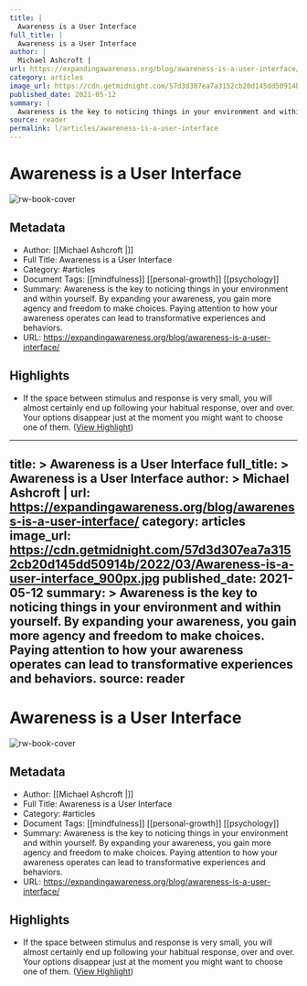 ```yaml
---
title: |
  Awareness is a User Interface
full_title: |
  Awareness is a User Interface
author: |
  Michael Ashcroft |
url: https://expandingawareness.org/blog/awareness-is-a-user-interface/
category: articles
image_url: https://cdn.getmidnight.com/57d3d307ea7a3152cb20d145dd50914b/2022/03/Awareness-is-a-user-interface_900px.jpg
published_date: 2021-05-12
summary: |
  Awareness is the key to noticing things in your environment and within yourself. By expanding your awareness, you gain more agency and freedom to make choices. Paying attention to how your awareness operates can lead to transformative experiences and behaviors.
source: reader
permalink: l/articles/awareness-is-a-user-interface
---
```

# Awareness is a User Interface

![rw-book-cover](https://cdn.getmidnight.com/57d3d307ea7a3152cb20d145dd50914b/2022/03/Awareness-is-a-user-interface_900px.jpg)

## Metadata
- Author: [[Michael Ashcroft |]]
- Full Title: Awareness is a User Interface
- Category: #articles
- Document Tags: [[mindfulness]] [[personal-growth]] [[psychology]] 
- Summary: Awareness is the key to noticing things in your environment and within yourself. By expanding your awareness, you gain more agency and freedom to make choices. Paying attention to how your awareness operates can lead to transformative experiences and behaviors.
- URL: https://expandingawareness.org/blog/awareness-is-a-user-interface/

## Highlights
- If the space between stimulus and response is very small, you will almost certainly end up following your habitual response, over and over. Your options disappear just at the moment you might want to choose one of them. ([View Highlight](https://read.readwise.io/read/01htm15v9gkv4q4e2q59hvzrjz))


---
title: >
  Awareness is a User Interface
full_title: >
  Awareness is a User Interface
author: >
  Michael Ashcroft |
url: https://expandingawareness.org/blog/awareness-is-a-user-interface/
category: articles
image_url: https://cdn.getmidnight.com/57d3d307ea7a3152cb20d145dd50914b/2022/03/Awareness-is-a-user-interface_900px.jpg
published_date: 2021-05-12
summary: >
  Awareness is the key to noticing things in your environment and within yourself. By expanding your awareness, you gain more agency and freedom to make choices. Paying attention to how your awareness operates can lead to transformative experiences and behaviors.
source: reader
---
# Awareness is a User Interface

![rw-book-cover](https://cdn.getmidnight.com/57d3d307ea7a3152cb20d145dd50914b/2022/03/Awareness-is-a-user-interface_900px.jpg)

## Metadata
- Author: [[Michael Ashcroft |]]
- Full Title: Awareness is a User Interface
- Category: #articles
- Document Tags: [[mindfulness]] [[personal-growth]] [[psychology]] 
- Summary: Awareness is the key to noticing things in your environment and within yourself. By expanding your awareness, you gain more agency and freedom to make choices. Paying attention to how your awareness operates can lead to transformative experiences and behaviors.
- URL: https://expandingawareness.org/blog/awareness-is-a-user-interface/

## Highlights
- If the space between stimulus and response is very small, you will almost certainly end up following your habitual response, over and over. Your options disappear just at the moment you might want to choose one of them. ([View Highlight](https://read.readwise.io/read/01htm15v9gkv4q4e2q59hvzrjz))



